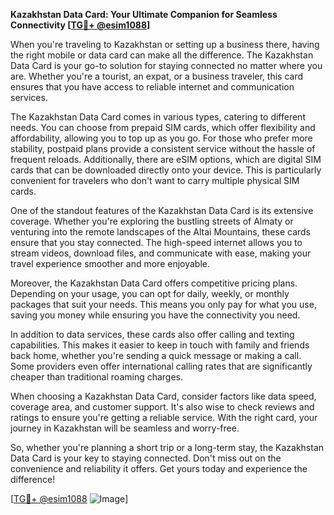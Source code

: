 **Kazakhstan Data Card: Your Ultimate Companion for Seamless Connectivity [[TG💪+ @esim1088](https://t.me/s/esim1088)]**

When you're traveling to Kazakhstan or setting up a business there, having the right mobile or data card can make all the difference. The Kazakhstan Data Card is your go-to solution for staying connected no matter where you are. Whether you're a tourist, an expat, or a business traveler, this card ensures that you have access to reliable internet and communication services.

The Kazakhstan Data Card comes in various types, catering to different needs. You can choose from prepaid SIM cards, which offer flexibility and affordability, allowing you to top up as you go. For those who prefer more stability, postpaid plans provide a consistent service without the hassle of frequent reloads. Additionally, there are eSIM options, which are digital SIM cards that can be downloaded directly onto your device. This is particularly convenient for travelers who don't want to carry multiple physical SIM cards.

One of the standout features of the Kazakhstan Data Card is its extensive coverage. Whether you're exploring the bustling streets of Almaty or venturing into the remote landscapes of the Altai Mountains, these cards ensure that you stay connected. The high-speed internet allows you to stream videos, download files, and communicate with ease, making your travel experience smoother and more enjoyable.

Moreover, the Kazakhstan Data Card offers competitive pricing plans. Depending on your usage, you can opt for daily, weekly, or monthly packages that suit your needs. This means you only pay for what you use, saving you money while ensuring you have the connectivity you need.

In addition to data services, these cards also offer calling and texting capabilities. This makes it easier to keep in touch with family and friends back home, whether you're sending a quick message or making a call. Some providers even offer international calling rates that are significantly cheaper than traditional roaming charges.

When choosing a Kazakhstan Data Card, consider factors like data speed, coverage area, and customer support. It's also wise to check reviews and ratings to ensure you're getting a reliable service. With the right card, your journey in Kazakhstan will be seamless and worry-free.

So, whether you're planning a short trip or a long-term stay, the Kazakhstan Data Card is your key to staying connected. Don't miss out on the convenience and reliability it offers. Get yours today and experience the difference!

[[TG💪+ @esim1088](https://t.me/s/esim1088) ![Image](https://i.postimg.cc/Y0z9fWf4/image.png)]